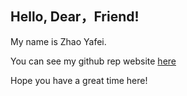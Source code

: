 ## Hello, Dear，Friend!

My name is Zhao Yafei. 

You can see my github rep website [here]([https://github.com/What3ver7/rep]) 

Hope you have a great time here!
